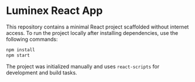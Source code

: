 # Luminex React App

This repository contains a minimal React project scaffolded without internet access. To run the project locally after installing dependencies, use the following commands:

```bash
npm install
npm start
```

The project was initialized manually and uses `react-scripts` for development and build tasks.
